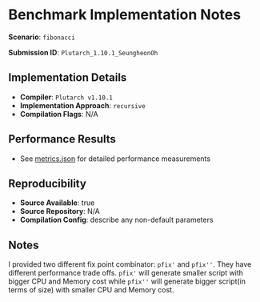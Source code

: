 # Benchmark Implementation Notes

**Scenario**: `fibonacci`

**Submission ID**: `Plutarch_1.10.1_SeungheonOh`

## Implementation Details

- **Compiler**: `Plutarch v1.10.1`
- **Implementation Approach**: `recursive`
- **Compilation Flags**: N/A

## Performance Results

- See [metrics.json](metrics.json) for detailed performance measurements

## Reproducibility

- **Source Available**: true
- **Source Repository**: N/A
- **Compilation Config**: describe any non-default parameters

## Notes

I provided two different fix point combinator: `pfix'` and `pfix''`. They have different performance trade offs. `pfix'` will generate smaller script with bigger CPU and Memory cost while `pfix''` will generate bigger script(in terms of size) with smaller CPU and Memory cost.

